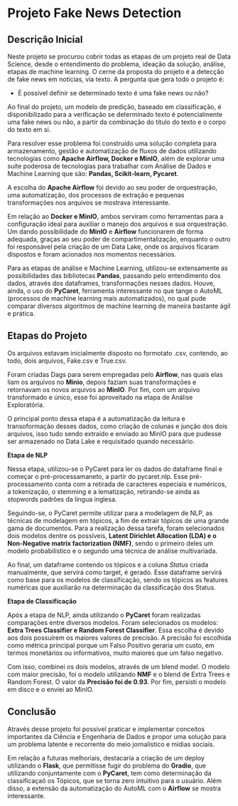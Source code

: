 # Projeto Fake News Detection

## Descrição Inicial

Neste projeto se procurou cobrir todas as etapas de um projeto real de Data Science, desde o entendimento do problema, ideação da solução, análise, etapas de machine learning. O cerne da proposta do projeto é a detecção de fake news em notícias, via texto. A pergunta que gera todo o projeto é:

- É possível definir se determinado texto é uma fake news ou não?

Ao final do projeto, um modelo de predição, baseado em classificação, é disponibilizado para a verificação se determinado texto é potencialmente uma fake news ou não, a partir da combinação do título do texto e o corpo do texto em si.

Para resolver esse problema foi construído uma solução completa para armazenamento, gestão e automatização de fluxos de dados utilizando tecnologias como **Apache Airflow, Docker e MinIO**, além de explorar uma suíte poderosa de tecnologias para trabalhar com Análise de Dados e Machine Learning que são: **Pandas, Scikit-learn, Pycaret**.

A escolha do **Apache Airflow** foi devido ao seu poder de orquestração, uma automatização, dos processos de extração e pequenas transformações nos arquivos se mostrava interessante.

Em relação ao **Docker e MinIO**, ambos serviram como ferramentas para a configuração ideal para auxiliar o manejo dos arquivos e sua orquestração. Um dando possibilidade do **MinIO** e **Airflow** funcionarem de forma adequada, graças ao seu poder de compartimentalização, enquanto o outro foi responsável pela criação de um Data Lake, onde os arquivos ficaram dispostos e foram acionados nos momentos necessários.

Para as etapas de análise e Machine Learning, utilizou-se extensamente as possibilidades das bibliotecas **Pandas**, passando pelo entendimento dos dados, através dos dataframes, transformações nesses dados. Houve, ainda, o uso do **PyCaret**, ferramenta interessante no que tange o AutoML (processos de machine learning mais automatizados), no qual pude comparar diversos algoritmos de machine learning de maneira bastante ágil e prática.

## Etapas do Projeto

Os arquivos estavam inicialmente disposto no formotato .csv, contendo, ao todo, dois arquivos, Fake.csv e True.csv.

Foram criadas Dags para serem empregadas pelo **Airflow**, nas quais elas liam os arquivos no **Minio**, depois faziam suas transformações e retornavam os novos arquivos ao **MinIO**. Por fim, com um arquivo transformado e único, esse foi aproveitado na etapa de Análise Exploratória.

O principal ponto dessa etapa é a automatização da leitura e transoformação desses dados, como criação de colunas e junção dos dois arquivos, isso tudo sendo extraído e enviado ao MinIO para que pudesse ser armazenado no Data Lake e requisitado quando necessário.

**Etapa de NLP**

Nessa etapa, utilizou-se o PyCaret para ler os dados do dataframe final e começar o pré-processamaneto, a partir do pycaret.nlp. Esse pré-processamento conta com a retirada de caracteres especiais e numéricos, a tokenização, o stemming e a lematização, retirando-se ainda as stopwords padrões da lingua inglesa. 

Seguindo-se, o PyCaret permite utilizar para a modelagem de NLP, as técnicas de modelagem em tópicos, a fim de extrair tópicos de uma grande gama de documentos. Para a realização dessa tarefa, foram selecionados dois modelos dentre os possíveis, **Latent Dirichlet Allocation (LDA) e o Non-Negative matrix factorization (NMF)**, sendo o primeiro deles um modelo probabilístico e o segundo uma técnica de análise multivariada.

Ao final, um dataframe contendo os tópicos e a coluna *Status* criada manualmente, que servirá como target, é gerado. Esse dataframe servirá como base para os modelos de classificação, sendo os tópicos as features numéricas que auxiliarão na determinação da classificação dos Status.

**Etapa de Classificação**

Após a etapa de NLP, ainda utilizando o **PyCaret** foram realizadas comparações entre diversos modelos. Foram selecionados os modelos: **Extra Trees Classifier e Random Forest Classifier**. Essa escolha é devido aos dois possuírem os maiores valores de precisão. A precisão foi escolhida como métrica principal porque um Falso Positivo geraria um custo, em termos monetários ou informativos, muito maiores que um falso negativo.

Com isso, combinei os dois modelos, através de um blend model. O modelo com maior precisão, foi o modelo utilizando **NMF** e o blend de Extra Trees e Random Forest. O valor da **Precisão foi de 0.93**. Por fim, persisti o modelo em disco e o enviei ao MinIO.

## Conclusão

Através desse projeto foi possível praticar e implementar conceitos importantes da Ciência e Engenharia de Dados e propor uma solução para um problema latente e recorrente do meio jornalístico e mídias sociais.

Em relação a futuras melhoriais, destacaria a criação de um deploy utilizando o **Flask**, que permitisse fugir do problema do **Gradio**, que utilizando conjuntamente com o **PyCaret**, tem como determinação da classificaçaõ os Tópicos, que se torna zero intuitivo para o usuário. Além disso, a extensão da automatização do AutoML com o **Airflow** se mostra interessante.



